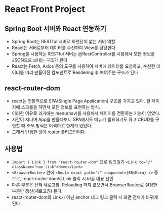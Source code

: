# React Front Project
## Spring Boot 서버와 React 연동하기
* Spring Boot는 RESTful 서버로 화면단이 없는 서버 역할
* React는 서버로부터 데이터를 수신하여 View를 담당한다
* Spring을 사용하는 RESTful 서버는 @RestController를 사용해서 모든 정보를 JSON으로 보내는 구조가 된다
* React는 Fetch, Axios 등의 도구를 사용하여 서버에 데이터를 요청하고, 수신한 데이터를 미리 만들어진 컴포넌트로 Rendering 후 보여주는 구조가 된다

## react-router-dom
* react는 전통적으로 SPA(Single Page Application) 구조를 가지고 있다. 한 페이지에 스크롤을 하면서 모든 정보를 표현하는 방식.
* 이러한 이유로 과거에는 menu(nav)를 사용해서 페이지를 전환하는 기능이 없었다.
* 시간이 지나며 App을 만들다보니 SPA에서도 메뉴가 필요하기도 하고 CRUD를 구현할 때 SPA 방식은 어색하고 한계가 있었다.
* 그래서 탄생한 것이 router 플러그인이다.

## 사용법
* `import { Link } from "react-router-dom"` 으로 링크걸기 `<Link to="/" className="nav-link">Home</Link>`
* `<BrowserRouter>` 안에 `<Route exact path="/" component={BBsMain} />` 등으로, react-router-dom의 Link 클릭 시 바꿀 내용 선언
* 다른 부분은 전혀 새로고침, Reloading 하지 않으면서 BrowserRouter로 설정한 부분만 갱신(새로고침) 된다
* react-router-dom의 Link가 아닌 anchor 태그 링크 클릭 시 화면 전체가 바뀌게 된다